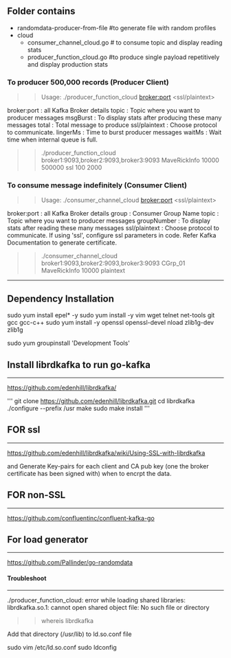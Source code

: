 
## Folder contains
- randomdata-producer-from-file #to generate file with random profiles
- cloud
    - consumer_channel_cloud.go     # to consume topic and display reading stats
    - producer_function_cloud.go   #to produce single payload repetitively and display production stats


### To producer 500,000 records (Producer Client)
>> Usage: ./producer_function_cloud <broker:port> <topic> <msgBurst> <total> <ssl/plaintext> <lingerMs> <waitMs>

broker:port : all Kafka Broker details
topic : Topic where you want to producer messages
msgBurst : To display stats after producing these many messages
total : Total message to produce
ssl/plaintext : Choose protocol to communicate.
lingerMs : Time to burst producer messages
waitMs : Wait time when internal queue is full.

>> ./producer_function_cloud broker1:9093,broker2:9093,broker3:9093 MaveRickInfo 10000 500000 ssl 100 2000


### To consume message indefinitely (Consumer Client)
>> Usage: ./consumer_channel_cloud <broker:port> <group> <topic> <groupNumber> <ssl/plaintext>

broker:port : all Kafka Broker details
group : Consumer Group Name
topic : Topic where you want to producer messages
groupNumber : To display stats after reading these many messages
ssl/plaintext : Choose protocol to communicate. If using 'ssl', configure ssl parameters in code. Refer Kafka Documentation to generate certificate.

>> ./consumer_channel_cloud broker1:9093,broker2:9093,broker3:9093 CGrp_01 MaveRickInfo 10000 plaintext


-------------------

## Dependency Installation

sudo yum install epel* -y
sudo yum install -y vim wget telnet net-tools git gcc gcc-c++
sudo yum install -y openssl openssl-devel nload zlib1g-dev zlib1g

sudo yum groupinstall 'Development Tools'


## Install librdkafka to run go-kafka
------------------
https://github.com/edenhill/librdkafka/

'''
git clone https://github.com/edenhill/librdkafka.git
cd librdkafka
./configure --prefix /usr
make
sudo make install
'''

## FOR ssl
----------
https://github.com/edenhill/librdkafka/wiki/Using-SSL-with-librdkafka

and Generate Key-pairs for each client and CA pub key (one the broker certificate has been signed with) when to encrpt the data.


## FOR non-SSL
----------
https://github.com/confluentinc/confluent-kafka-go


## For load generator
----------
https://github.com/Pallinder/go-randomdata


#### Troubleshoot
---------------
./producer_function_cloud: error while loading shared libraries: librdkafka.so.1: cannot open shared object file: No such file or directory

>> whereis librdkafka

Add that directory (/usr/lib) to ld.so.conf file

sudo vim /etc/ld.so.conf
sudo ldconfig
